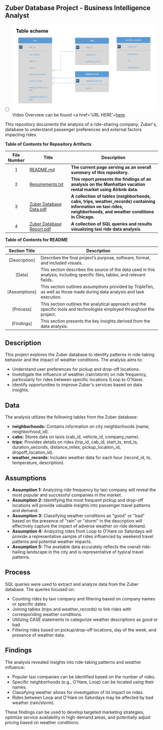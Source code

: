 ## Zuber Database Project - Business Intelligence Analyst

- [ ] ![image alt](https://github.com/Kin175/Data-Projects-TripleTen/blob/1b3413d71f85da790dc93987f629652d4983aaa7/.images/Project%20Two%20The%20Zuber%20Database%20Table%20Scheme%20Screenshot.png)
Video Overview can be found <a href='URL HERE’><u>here</u>.</a>

This repository documents the analysis of a ride-sharing company, Zuber's, database to understand passenger preferences and external factors impacting rides.

**Table of Contents for Repository Artifacts**

| File Number | Title | Description |
| :-----------: | ----------- |----------- |
| 1 | [README.md](https://github.com/Kin175/Data-Projects-TripleTen/blob/main/Zuber/README.md) | **The current page serving as an overall summary of this repository.** |
| 2 | [Requirements.txt](https://github.com/Kin175/Data-Projects-TripleTen/blob/main/Zuber/Requirements.txt) | **This report presents the findings of an analysis on the Manhattan vacation rental market using Airbnb data.** |
| 3 | [Zuber Database Data.pdf](https://github.com/Kin175/Data-Projects-TripleTen/blob/main/Zuber/Zuber%20Database%20Data.pdf) | **A collection of tables (neighborhoods, cabs, trips, weather_records) containing information on taxi rides, neighborhoods, and weather conditions in Chicago.** |
| 4 | [Zuber Database Report.pdf](https://github.com/Kin175/Data-Projects-TripleTen/blob/main/Zuber/Zuber%20Database%20Report.pdf) | **A collection of SQL queries and results visualizing taxi ride data analysis.** |

**Table of Contents for README**

| Section Title | Description |
| :-----------: | ----------- |
| [Description] | Describes the final project’s purpose, software, format, and included visuals.. |
| [Data] |  This section describes the source of the data used in this analysis, including specific files, tables, and relevant fields.. |
| [Assumptions] | This section outlines assumptions provided by TripleTen, as well as those made during data analysis and task execution. |
| [Process] |  This section outlines the analytical approach and the specific tools and technologies employed throughout the project. |
| [Findings] | This section presents the key insights derived from the data analysis. |

## Description

This project explores the Zuber database to identify patterns in ride-taking behavior and the impact of weather conditions. The analysis aims to:

* Understand user preferences for pickup and drop-off locations.
* Investigate the influence of weather (rain/storm) on ride frequency, particularly for rides between specific locations (Loop to O'Hare).
* Identify opportunities to improve Zuber's services based on data insights.

## Data

The analysis utilizes the following tables from the Zuber database:

* **neighborhoods:** Contains information on city neighborhoods (name, neighborhood_id).
* **cabs:** Stores data on taxis (cab_id, vehicle_id, company_name).
* **trips:** Provides details on rides (trip_id, cab_id, start_ts, end_ts, duration_seconds, distance_miles, pickup_location_id, dropoff_location_id).
* **weather_records:** Includes weather data for each hour (record_id, ts, temperature, description).

## Assumptions

* **Assumption 1:** Analyzing ride frequency by taxi company will reveal the most popular and successful companies in the market.
* **Assumption 2:** Identifying the most frequent pickup and drop-off locations will provide valuable insights into passenger travel patterns and demand.
* **Assumption 3:** Classifying weather conditions as "good" or "bad" based on the presence of "rain" or "storm" in the description will effectively capture the impact of adverse weather on ride demand.
* **Assumption 4:** Analyzing rides from Loop to O'Hare on Saturdays will provide a representative sample of rides influenced by weekend travel patterns and potential weather impacts.
* **Assumption 5:** The available data accurately reflects the overall ride-hailing landscape in the city and is representative of typical travel patterns.

## Process

SQL queries were used to extract and analyze data from the Zuber database. The queries focused on:

* Counting rides by taxi company and filtering based on company names or specific dates.
* Joining tables (trips and weather_records) to link rides with corresponding weather conditions.
* Utilizing CASE statements to categorize weather descriptions as good or bad.
* Filtering rides based on pickup/drop-off locations, day of the week, and presence of weather data.

## Findings

The analysis revealed insights into ride-taking patterns and weather influence:

* Popular taxi companies can be identified based on the number of rides.
* Specific neighborhoods (e.g., O'Hare, Loop) can be located using their names.
* Classifying weather allows for investigation of its impact on rides.
* Rides between Loop and O'Hare on Saturdays may be affected by bad weather (rain/storm).

These findings can be used to develop targeted marketing strategies, optimize service availability in high-demand areas, and potentially adjust pricing based on weather conditions.

